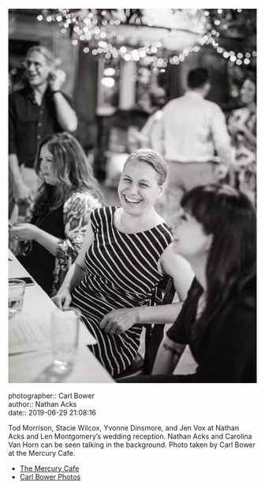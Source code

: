 ![Tod Morrison, Stacie Wilcox, Yvonne Dinsmore, and Jen Vox](assets/2019-06-29-set-4-the-dance-23.webp)

photographer:: Carl Bower  
author:: Nathan Acks  
date:: 2019-06-29 21:08:16

Tod Morrison, Stacie Wilcox, Yvonne Dinsmore, and Jen Vox at Nathan Acks and Len Montgomery’s wedding reception. Nathan Acks and Carolina Van Horn can be seen talking in the background. Photo taken by Carl Bower at the Mercury Cafe.

* [The Mercury Cafe](http://mercurycafe.com)
* [Carl Bower Photos](https://carlbowerphotos.com)
